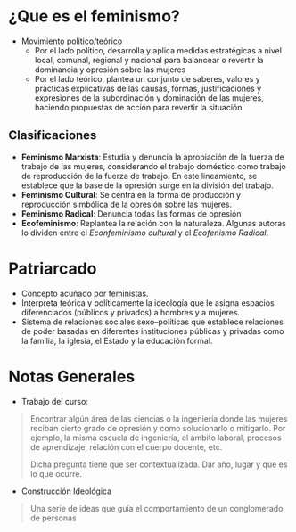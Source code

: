 # ¿Que es el feminismo?
- Movimiento político/teórico 
  - Por el lado político, desarrolla y aplica medidas estratégicas a nivel local, comunal, regional y nacional para balancear o revertir la dominancia y opresión sobre las mujeres
  - Por el lado teórico, plantea un conjunto de saberes, valores y prácticas explicativas de las causas, formas, justificaciones y expresiones de la subordinación y dominación de las mujeres, haciendo propuestas de acción para revertir la situación

## Clasificaciones

- **Feminismo Marxista**: Estudia y denuncia la apropiación de la fuerza de trabajo de las mujeres, considerando el trabajo doméstico como trabajo de reproducción de la fuerza de trabajo. En este lineamiento, se establece que la base de la opresión surge en la división del trabajo.
- **Feminismo Cultural**: Se centra en la forma de producción y reproducción simbólica de la opresión sobre las mujeres.
- **Feminismo Radical**: Denuncia todas las formas de opresión
- **Ecofeminismo**: Replantea la relación con la naturaleza. Algunas autoras lo dividen entre el *Econfeminismo cultural* y el *Ecofenismo Radical*.


# Patriarcado
- Concepto acuñado por feministas.
- Interpreta teórica y políticamente la ideología que le asigna espacios diferenciados (públicos y privados) a hombres y a mujeres.
- Sistema de relaciones sociales sexo–políticas que establece relaciones de poder basadas en diferentes instituciones públicas y privadas como la familia, la iglesia, el Estado y la educación formal.



# Notas Generales
- Trabajo del curso:
> Encontrar algún área de las ciencias o la ingeniería donde las mujeres reciban cierto grado de opresión y como solucionarlo o mitigarlo. Por ejemplo, la misma escuela de ingeniería, el ámbito laboral, procesos de aprendizaje, relación con el cuerpo docente, etc.
> 
> Dicha pregunta tiene que ser contextualizada. Dar año, lugar y que es lo que ocurre.

- Construcción Ideológica
> Una serie de ideas que guía el comportamiento de un conglomerado de personas